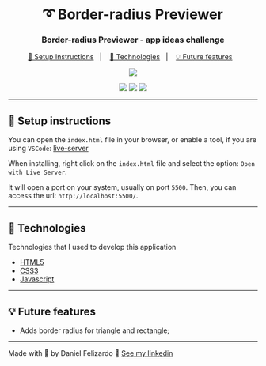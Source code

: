 <h1 align="center">➰ Border-radius Previewer</h1>

<h3 align="center">
  Border-radius Previewer - app ideas challenge
</h3>

<p align="center">
  <a href="#hammer-setup-instructions">🔨 Setup Instructions</a>&nbsp;&nbsp;&nbsp;|&nbsp;&nbsp;&nbsp;
  <a href="#electric_plug-technologies">🔌 Technologies</a>&nbsp;&nbsp;&nbsp;|&nbsp;&nbsp;&nbsp;
  <a href="#bulb-future-features">💡 Future features</a>&nbsp;&nbsp;&nbsp;
</p>
<p align="center">
  <img src="./assets/bin2dec-desktop-mobile.png" />
</p>

<p align="center">
  <img src="https://img.shields.io/badge/HTML5-red" />
  <img src="https://img.shields.io/badge/CSS3-blue" />
  <img src="https://img.shields.io/badge/Javascript-yellow" />
</p>

---

## :hammer: Setup instructions

You can open the `index.html` file in your browser, or enable a tool, if you are using `VSCode`: [live-server](https://marketplace.visualstudio.com/items?itemName=ritwickdey.LiveServer)

When installing, right click on the `index.html` file and select the option: `Open with Live Server`.

It will open a port on your system, usually on port `5500`. Then, you can access the url: `http://localhost:5500/`.

---

## :electric_plug: Technologies

Technologies that I used to develop this application

- [HTML5](https://developer.mozilla.org/en-US/docs/Web/Guide/HTML/HTML5)
- [CSS3](https://developer.mozilla.org/en-US/docs/Archive/CSS3)
- [Javascript](https://www.javascript.com/)

---

## :bulb: Future features

- Adds border radius for triangle and rectangle;

---

Made with :purple_heart: by Daniel Felizardo 👋 [See my linkedin](https://www.linkedin.com/in/daniel-felizardo/)